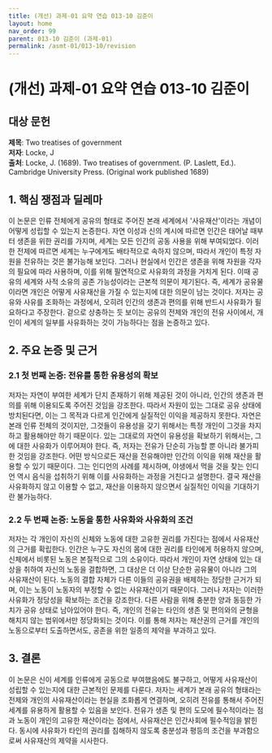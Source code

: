 ```yaml
---
title: (개선) 과제-01 요약 연습 013-10 김준이
layout: home
nav_order: 99
parent: 013-10 김준이 (과제-01)
permalink: /asmt-01/013-10/revision
---
```


# (개선) 과제-01 요약 연습 013-10 김준이 


## 대상 문헌
**제목**: Two treatises of government  
**저자**: Locke, J    
**출처**: Locke, J. (1689). Two treatises of government. (P. Laslett, Ed.). Cambridge University Press. (Original work published 1689)

## 1. 핵심 쟁점과 딜레마  
이 논문은 인류 전체에게 공유의 형태로 주어진 본래 세계에서 '사유재산'이라는 개념이 어떻게 성립할 수 있는지 논증한다. 자연 이성과 신의 계시에 따르면 인간은 태어날 때부터 생존을 위한 권리를 가지며, 세계는 모든 인간의 공동 사용을 위해 부여되었다. 이러한 전제에 따르면 세계는 누구에게도 배타적으로 속하지 않으며, 따라서 개인이 특정 자원을 전유하는 것은 불가능해 보인다. 그러나 현실에서 인간은 생존을 위해 자원을 각자의 필요에 따라 사용하며, 이를 위해 필연적으로 사유화의 과정을 거치게 된다. 이때 공유의 세계와 사적 소유의 공존 가능성이라는 근본적 의문이 제기된다. 즉, 세계가 공유물이라면 개인은 어떻게 사유재산을 가질 수 있는지에 대한 의문이 남는 것이다. 저자는 공유와 사유를 조화하는 과정에서, 오히려 인간의 생존과 편의를 위해 반드시 사유화가 필요하다고 주장한다. 겉으로 상충하는 듯 보이는 공유의 전제와 개인의 전유 사이에서, 개인이 세계의 일부를 사유화하는 것이 가능하다는 점을 논증하고 있다.

## 2. 주요 논증 및 근거  

### 2.1 첫 번째 논증: 전유를 통한 유용성의 확보  
저자는 자연이 부여한 세계가 단지 존재하기 위해 제공된 것이 아니라, 인간의 생존과 편의를 위해 이용되도록 주어진 것임을 강조한다. 따라서 자원이 있는 그대로 공유 상태에 방치된다면, 이는 그 목적과 다르게 인간에게 실질적인 이익을 제공하지 못한다. 자연은 본래 인류 전체의 것이지만, 그것들이 유용성을 갖기 위해서는 특정 개인이 그것을 차지하고 활용해야만 하기 때문이다. 있는 그대로의 자연이 유용성을 확보하기 위해서는, 그에 대한 사유화가 이루어져야 한다. 즉, 저자는 전유가 단순히 가능할 뿐 아니라 불가피한 것임을 강조한다. 어떤 방식으로든 재산을 전유해야만 인간의 이익을 위해 재산을 활용할 수 있기 때문이다. 그는 인디언의 사례를 제시하며, 야생에서 먹을 것을 찾는 인디언 역시 음식을 섭취하기 위해 이를 사유화하는 과정을 거친다고 설명한다. 결국 재산을 사유화하지 않고 이용할 수 없고, 재산을 이용하지 않으면서 실질적인 이익을 기대하기란 불가능하다. 

### 2.2 두 번째 논증: 노동을 통한 사유화와 사유화의 조건
저자는 각 개인이 자신의 신체와 노동에 대한 고유한 권리를 가진다는 점에서 사유재산의 근거를 확립한다. 인간은 누구도 자신의 몸에 대한 권리를 타인에게 허용하지 않으며, 신체에서 비롯된 노동은 본질적으로 그의 소유이다. 따라서 개인이 자연 상태에 있는 대상을 취하여 자신의 노동을 결합하면, 그 대상은 더 이상 단순한 공유물이 아니라 그의 사유재산이 된다. 노동의 결합 자체가 다른 이들의 공유권을 배제하는 정당한 근거가 되며, 이는 노동이 노동자의 부정할 수 없는 사유재산이기 때문이다. 그러나 저자는 이러한 사유화가 정당성을 확보하는 조건을 강조한다. 다른 사람을 위해 충분한 양과 동등한 가치가 공유 상태로 남아있어야 한다. 즉, 개인의 전유는 타인의 생존 및 편의와의 균형을 해치지 않는 범위에서만 정당화되는 것이다. 이를 통해 저자는 재산권의 근거를 개인의 노동으로부터 도출하면서도, 공존을 위한 일종의 제약을 부과하고 있다. 

## 3. 결론  
이 논문은 신이 세계를 인류에게 공동으로 부여했음에도 불구하고, 어떻게 사유재산이 성립할 수 있는지에 대한 근본적인 문제를 다룬다. 저자는 세계가 본래 공유의 형태라는 전제와 개인의 사유재산이라는 현실을 조화롭게 연결하며, 오히려 전유를 통해서 주어진 세계를 유용하게 활용할 수 있음을 보인다. 전유가 생존 및 편의 도모에 필수적이라는 점과 노동이 개인의 고유한 재산이라는 점에서, 사유재산은 인간사회에 필수적임을 밝힌다. 동시에 사유화가 타인의 권리를 침해하지 않도록 충분성과 평등의 조건을 부과함으로써 사유재산의 제약을 시사한다.